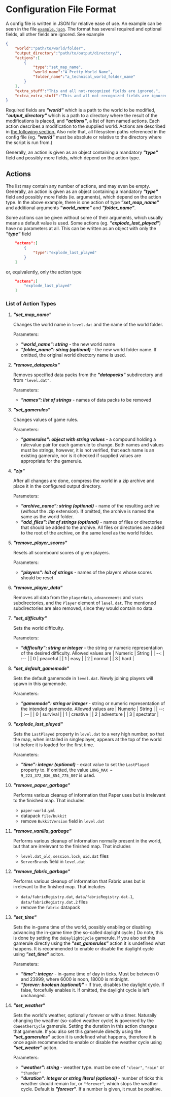 
# Configuration File Format

A config file is written in JSON for relative ease of use. An example can
be seen in the file [`example.json`](../examples/example.json). The format has
several required and optional fields, all other fields are ignored. See example

```json
{
    "world":"path/to/world/folder",
    "output_directory":"path/to/output/directory/",
    "actions":[
        {
            "type":"set_map_name",
            "world_name":"A Pretty World Name",
            "folder_name":"a_technical_world_folder_name"
        }
    ],
    "extra_stuff":"This and all not-recognized fields are ignored.",
    "extra_extra_stuff":"This and all not-recognized fields are ignored."
}
```

Required fields are ***"world"*** which is a path to the world to be modified,
***"output_directory"*** which is a path to a directory where the result of the
modifications is placed, and ***"actions"***, a list of item named actions.
Each action describes a modification to the supplied world. Actions are 
described in [the following section.](#actions) Also note that, all 
filesystem paths referenced in the config file (eg. ***"world"*** must be
absolute or relative to the directory where the script is run from.)


Generally, an action is given as an object containing a mandatory ***"type"*** field and possibly more fields, which depend on the action type.

## Actions
The list may contain any number of actions, and may even be empty.
Generally, an action is given as an object containing a mandatory ***"type"***
field and possibly more fields (ie. arguments), which depend on the action
type. In the above example, there is one action of type ***"set_map_name"***
and additional arguments ***"world_name"*** and ***"folder_name"***.

Some actions can be given without some of their arguments, which usually means
a default value is used. Some actions (eg. ***"explode_last_played"***) have no
parameters at all. This can be written as an object  with only the ***"type"***
field
```json
    "actons":[
        {
            "type":"explode_last_played"
        }
    ]
```
or, equivalently, only the action type
```json
    "actons":[
        "explode_last_played"
    ]
```

### List of Action Types
1. ***"set_map_name"***

    Changes the world name in `level.dat` and the name of the world folder.
    
    Parameters:
    - ***"world_name": string*** - the new world name
    - ***"folder_name": string (optional)*** - the new world folder name.
    If omitted, the original world directory name is used.
    
2. ***"remove_datapacks"***

    Removes specified data packs from the ***"datapacks"*** subdirectory and from
    `"level.dat"`.

    Parameters:
    - ***"names": list of strings*** - names of data packs to be removed

3. ***"set_gamerules"***

    Changes values of game rules. 
    
    Parameters:
    - ***"gamerules": object with string values*** - a compound holding
    a rule:value pair for each gamerule to change. Both names and values must
    be strings, however, it is not verified, that each name is an existing
    gamerule, nor is it checked if supplied values are appropriate for the
    gamerule.

4. ***"zip"***

    After all changes are done, compress the world in a zip archive and place it
    in the configured output directory.
    
    Parameters:
    - ***"archive_name": string (optional)*** - name of the resulting archive
    (*without* the .zip extension). If omitted, the archive is named the same
    as the world folder.
    - ***"add_files": list of strings (optional)*** - names of files or
    directories that should be added to the archive. All files or directories
    are added to the root of the archive, on the same level as the world
    folder.

5. ***"remove_player_scores"***

    Resets all scoreboard scores of given players.
    
    Parameters:
    - ***"players": lsit of strings*** - names of the players whose scores
    should be reset

6. ***"remove_player_data"***

    Removes all data from the `playerdata`, `advancements` and `stats`
    subdirectories, and the `Player` element of `level.dat`. The mentioned
    subdirectories are also removed, since they would contain no data.

7. ***"set_difficulty"***

    Sets the world difficulty.
    
    Parameters:
    - ***"difficulty": string or integer*** - the string or numeric
    representation of the desired difficulty. Allowed values are
        | Numeric | String   |
        |     --: | :--      |
        |       0 | peaceful |
        |       1 | easy     |
        |       2 | normal   |
        |       3 | hard     |
    

8. ***"set_default_gamemode"***

    Sets the default gamemode in `level.dat`. Newly joining players will spawn
    in this gamemode.

    Parameters:
    - ***"gamemode": string or integer*** - string or numeric representation 
    of the intended gamemode. Allowed values are
        | Numeric | String    |
        |     --: | :--       |
        |       0 | survival  |
        |       1 | creative  |
        |       2 | adventure |
        |       3 | spectator |

9. ***"explode_last_played"***

    Sets the `LastPlayed` property in `level.dat` to a very high number, so that
    the map, when installed in singleplayer, appears at the top of the world list
    before it is loaded for the first time.
    
    Parameters:
    - ***"time": integer (optional)*** - exact value to set the
    `LastPlayed` property to. If omitted, the value 
    `LONG_MAX = 9_223_372_036_854_775_807` is used.


10. ***"remove_paper_garbage"***

    Performs various cleanup of information that Paper uses but is irrelevant
    to the finished map. That includes
    - `paper-world.yml`
    - datapack `file/bukkit`
    - remove `BukkitVersion` field in `level.dat`

11. ***"remove_vanilla_garbage"***

    Performs various cleanup of information normally present in the world, but
    that are irrelevant to the finished map. That includes
    - `level.dat_old`, `session.lock`, `uid.dat` files
    - `ServerBrands` field in `level.dat`

12. ***"remove_fabric_garbage"***

    Performs various cleanup of information that Fabric uses but is irrelevant
    to the finished map. That includes
    - `data/fabricRegistry.dat`, `data/fabricRegistry.dat.1`,
    `data/fabricRegistry.dat.2` files
    - remove the `fabric` datapack

13. ***"set_time"***

    Sets the in-game time of the world, possibly enabling or disabling
    advancing the in-game time (the so-called daylight cycle.) Do note, this
    is done by setting the `doDaylightCycle`
    gamerule. If you also set this gamerule directly using the
    ***"set_gamerules"*** action it is undefined what happens. It is
    recommended to enable or disable the daylight cycle using ***"set_time"***
    aciton.

    Parameters:
    - ***"time": integer*** - in-game time of day in ticks. Must be between
    0 and 23999, where 6000 is noon, 18000 is midnight.
    - ***"forever: boolean (optional)"*** - If true, disables the daylight
    cycle. If false, forcefully enables it. If omitted, the daylight cycle is
    left unchanged.

14. ***"set_weather"***

    Sets the world's weather, optionally forever or with a timer.
    Naturally changing the weather (so-called weather cycle) is governed by
    the `doWeatherCycle` gamerule. Setting the duration in this action changes
    that gamerule. If you also set this gamerule directly using
    the ***"set_gamerules"*** action it is undefined what happens, therefore
    it is once again recommended to enable or disable the weather cycle using
    ***"set_weater"*** aciton.

    Parameters:
    - ***"weather": string*** - weather type. must be one of `"clear"`,
    `"rain"` or `"thunder"`
    - ***"duration": integer or string literal (optional)*** - number
    of ticks this weather should remain for, or `"forever"`, which stops the
    weather cycle. Default is ***"forever"***. If a number is given, it must
    be positive.
    